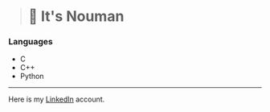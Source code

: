 >  # 👋 It's Nouman



### Languages
- C
- C++
- Python
---
Here is my [LinkedIn](https://www.linkedin.com/in/nouman-nteli-impraim) account.

